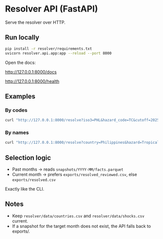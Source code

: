 # Resolver API (FastAPI)

Serve the resolver over HTTP.

## Run locally

```bash
pip install -r resolver/requirements.txt
uvicorn resolver.api.app:app --reload --port 8000
```

Open the docs:

http://127.0.0.1:8000/docs

http://127.0.0.1:8000/health

## Examples

### By codes

```bash
curl "http://127.0.0.1:8000/resolve?iso3=PHL&hazard_code=TC&cutoff=2025-09-30"
```

### By names

```bash
curl "http://127.0.0.1:8000/resolve?country=Philippines&hazard=Tropical%20Cyclone&cutoff=2025-09-30"
```

## Selection logic

- Past months → reads `snapshots/YYYY-MM/facts.parquet`
- Current month → prefers `exports/resolved_reviewed.csv`, else `exports/resolved.csv`

Exactly like the CLI.

## Notes

- Keep `resolver/data/countries.csv` and `resolver/data/shocks.csv` current.
- If a snapshot for the target month does not exist, the API falls back to exports/.
